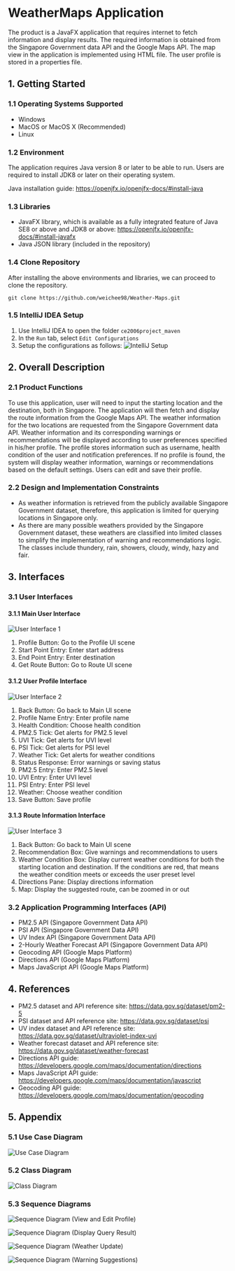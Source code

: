 # WeatherMaps Application

The product is a JavaFX application that requires internet to fetch information and display results. 
The required information is obtained from the Singapore Government data API and the Google Maps API. 
The map view in the application is implemented using HTML file. The user profile is stored in a properties file.

## 1. Getting Started

### 1.1 Operating Systems Supported

- Windows
- MacOS or MacOS X (Recommended)
- Linux

### 1.2 Environment

The application requires Java version 8 or later to be able to run. Users are required to install JDK8 or later on 
their operating system. 

Java installation guide: https://openjfx.io/openjfx-docs/#install-java

### 1.3 Libraries
- JavaFX library, which is available as a fully integrated feature of Java SE8 or above and JDK8 or above: 
https://openjfx.io/openjfx-docs/#install-javafx
- Java JSON library (included in the repository)

### 1.4 Clone Repository

After installing the above environments and libraries, we can proceed to clone the repository.

``git clone https://github.com/weichee98/Weather-Maps.git``

### 1.5 IntelliJ IDEA Setup

1. Use IntelliJ IDEA to open the folder `ce2006project_maven`
2. In the `Run` tab, select `Edit Configurations`
3. Setup the configurations as follows:
![IntelliJ Setup](images/IntelliJ%20Setup.PNG)

## 2. Overall Description

### 2.1 Product Functions

To use this application, user will need to input the starting location and the destination, both in Singapore. 
The application will then fetch and display the route information from the Google Maps API. 
The weather information for the two locations are requested from the Singapore Government data API. 
Weather information and its corresponding warnings or recommendations will be displayed according to user preferences 
specified in his/her profile. The profile stores information such as username, health condition of the user and 
notification preferences. If no profile is found, the system will display weather information, warnings or 
recommendations based on the default settings. Users can edit and save their profile.

### 2.2 Design and Implementation Constraints

- As weather information is retrieved from the publicly available Singapore Government dataset, therefore, this 
application is limited for querying locations in Singapore only.
- As there are many possible weathers provided by the Singapore Government dataset, these weathers are classified 
into limited classes to simplify the implementation of warning and recommendations logic. 
The classes include thundery, rain, showers, cloudy, windy, hazy and fair.

## 3. Interfaces

### 3.1 User Interfaces

#### 3.1.1 Main User Interface
![User Interface 1](images/UI1.PNG)
1. Profile Button: Go to the Profile UI scene
2. Start Point Entry: Enter start address
3. End Point Entry: Enter destination
4. Get Route Button: Go to Route UI scene

#### 3.1.2 User Profile Interface
![User Interface 2](images/UI2.PNG)
1.	Back Button: Go back to Main UI scene
2.	Profile Name Entry: Enter profile name
3.	Health Condition: Choose health condition
4.	PM2.5 Tick: Get alerts for PM2.5 level
5.	UVI Tick: Get alerts for UVI level
6.	PSI Tick: Get alerts for PSI level
7.	Weather Tick: Get alerts for weather conditions
8.	Status Response: Error warnings or saving status
9.	PM2.5 Entry: Enter PM2.5 level
10.	UVI Entry: Enter UVI level
11.	PSI Entry: Enter PSI level
12.	Weather: Choose weather condition
13.	Save Button: Save profile

#### 3.1.3 Route Information Interface
![User Interface 3](images/UI3.PNG)
1.	Back Button: Go back to Main UI scene
2.	Recommendation Box: Give warnings and recommendations to users
3.	Weather Condition Box: Display current weather conditions for both the starting location and destination. If the conditions are red, that means the weather condition meets or exceeds the user preset level
4.	Directions Pane: Display directions information
5.	Map: Display the suggested route, can be zoomed in or out

### 3.2 Application Programming Interfaces (API)

- PM2.5 API (Singapore Government Data API)
- PSI API (Singapore Government Data API)
- UV Index API (Singapore Government Data API)
- 2-Hourly Weather Forecast API (Singapore Government Data API)
- Geocoding API (Google Maps Platform)
- Directions API (Google Maps Platform)
- Maps JavaScript API (Google Maps Platform)

## 4. References

- PM2.5 dataset and API reference site: https://data.gov.sg/dataset/pm2-5
- PSI dataset and API reference site: https://data.gov.sg/dataset/psi
- UV index dataset and API reference site: https://data.gov.sg/dataset/ultraviolet-index-uvi
- Weather forecast dataset and API reference site: https://data.gov.sg/dataset/weather-forecast 
- Directions API guide: https://developers.google.com/maps/documentation/directions
- Maps JavaScript API guide: https://developers.google.com/maps/documentation/javascript
- Geocoding API guide: https://developers.google.com/maps/documentation/geocoding


## 5. Appendix

### 5.1 Use Case Diagram
![Use Case Diagram](images/Use%20Case%20Diagram.png)

### 5.2 Class Diagram
![Class Diagram](images/Class%20Diagram.png)

### 5.3 Sequence Diagrams
![Sequence Diagram (View and Edit Profile)](images/Sequence%20Diagram%20(View%20and%20Edit%20Profile).png)

![Sequence Diagram (Display Query Result)](images/Sequence%20Diagram%20(Display%20Query%20Results).png)

![Sequence Diagram (Weather Update)](images/Sequence%20Diagram%20(Weather%20Update).png)

![Sequence Diagram (Warning Suggestions)](images/Sequence%20Diagram%20(Warning%20Suggestions).png)






